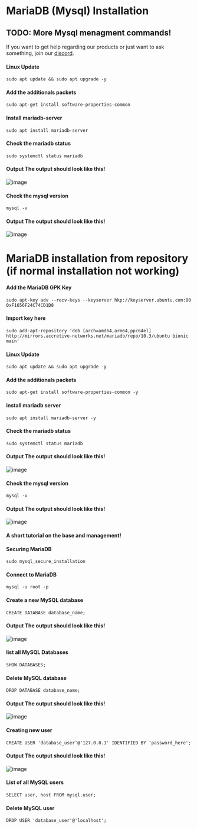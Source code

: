 # MariaDB (Mysql) Installation


## TODO: More Mysql menagment commands!

If you want to get help regarding our products or just want to ask something, join our [discord](https://discord.gg/MUCKhgFUCA).

#### Linux Update
```
sudo apt update && sudo apt upgrade -y
```

#### Add the additionals packets
```
sudo apt-get install software-properties-common
```

#### Install mariadb-server

```linux
sudo apt install mariadb-server
``` 

#### Check the mariadb status
```linux
sudo systemctl status mariadb
```

#### Output The output should look like this!
![image](https://user-images.githubusercontent.com/65517973/154024692-03df9fe3-113e-4047-a71b-f9e89c8dbf78.png)

#### Check the mysql version

```linux 
mysql -v
```
#### Output The output should look like this!
![image](https://user-images.githubusercontent.com/65517973/154025047-df08e9ab-4016-4bf6-8e6e-5e16fdcb9921.png)


# MariaDB installation from repository (if normal installation not working)

#### Add the MariaDB GPK Key
```linux
sudo apt-key adv --recv-keys --keyserver hkp://keyserver.ubuntu.com:80 0xF1656F24C74CD1D8
```

#### Import key here
```linux
sudo add-apt-repository 'deb [arch=amd64,arm64,ppc64el] http://mirrors.accretive-networks.net/mariadb/repo/10.3/ubuntu bionic main'
```

#### Linux Update
```
sudo apt update && sudo apt upgrade -y
```

#### Add the additionals packets
```
sudo apt-get install software-properties-common -y
```


#### install mariadb server
```linux
sudo apt install mariadb-server -y
```

#### Check the mariadb status
```linux
sudo systemctl status mariadb
```

#### Output The output should look like this!
![image](https://user-images.githubusercontent.com/65517973/154024692-03df9fe3-113e-4047-a71b-f9e89c8dbf78.png)

#### Check the mysql version

```linux 
mysql -v
```
#### Output The output should look like this!
![image](https://user-images.githubusercontent.com/65517973/154025047-df08e9ab-4016-4bf6-8e6e-5e16fdcb9921.png)


#### A short tutorial on the base and management!

#### Securing MariaDB
```linux
sudo mysql_secure_installation
```

#### Connect to MariaDB
```linux
mysql -u root -p
```

#### Create a new MySQL database
```mysql
CREATE DATABASE database_name;
```

#### Output The output should look like this!
![image](https://user-images.githubusercontent.com/65517973/154026507-28ee9f22-5c7b-47bd-bd84-e8ca2f0e3211.png)


#### list all MySQL Databases
```mysql
SHOW DATABASES;
```

#### Delete MySQL database
```mysql
DROP DATABASE database_name;
```
#### Output The output should look like this!
![image](https://user-images.githubusercontent.com/65517973/154026697-72794abb-4fdf-47da-8684-0d5080d023cd.png)

#### Creating new user
```mysql
CREATE USER 'database_user'@'127.0.0.1' IDENTIFIED BY 'password_here';
```
#### Output The output should look like this!
![image](https://user-images.githubusercontent.com/65517973/154026825-bfc16d2f-89cf-4ced-b6ec-c4dfeb216e1f.png)

#### List of all MySQL users
```mysql
SELECT user, host FROM mysql.user;
```

#### Delete MySQL user
```mysql
DROP USER 'database_user'@'localhost';
```

